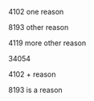 4102  one reason

8193  other reason

4119  more other reason

34054

4102  + reason

8193  is a reason

